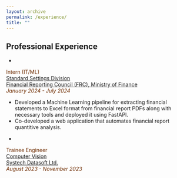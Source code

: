 ```yaml
---
layout: archive
permalink: /experience/
title: ""
---
```


## Professional Experience

+ <span style="font-family:Trebuchet MS; color:black;">
<span style="color:#6E2C00">Intern (IT/ML)</span><br/>
[Standard Settings Division](https://aust.edu/cse)<br/>
[Financial Reporting Council (FRC), Ministry of Finance](https://frc.gov.bd/)<br/>
<span style="color:#6E2C00"><em>January 2024 - July 2024</em></span>
- Developed a Machine Learning pipeline for extracting financial statements to Excel format from financial report PDFs along with necessary tools and deployed it using FastAPI.
- Co-developed a web application that automates financial report quantitive analysis.
</span>

+ <span style="font-family:Trebuchet MS; color:black;">
<span style="color:#6E2C00">Trainee Engineer</span><br/>
[Computer Vision]()<br/>
[Systech Datasoft Ltd.](https://www.linkedin.com/company/systechdatasoft)<br/>
<span style="color:#6E2C00"><em>August 2023 - November 2023</em></span>
</span>
